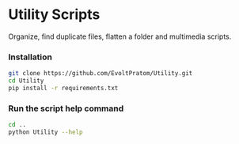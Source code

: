 # Utility Scripts

Organize, find duplicate files, flatten a folder and multimedia scripts.


### Installation
```bash
git clone https://github.com/EvoltPratom/Utility.git
cd Utility
pip install -r requirements.txt
```

### Run the script help command
```bash
cd ..
python Utility --help
```


